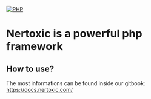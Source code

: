 [![PHP](https://github.com/Nertoxic/nertoxic-internal/actions/workflows/nertoxic-test-database.yml/badge.svg)](https://github.com/Nertoxic/nertoxic-internal/actions/workflows/nertoxic-test-database.yml)

# Nertoxic is a powerful php framework

## How to use?
The most informations can be found inside our gitbook: https://docs.nertoxic.com/
